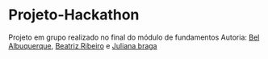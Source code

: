 # Projeto-Hackathon

Projeto em grupo realizado no final do módulo de fundamentos
Autoria: [Bel Albuquerque](https://github.com/Bel-Albuquerque), [Beatriz Ribeiro](https://github.com/bearibeiroa) e [Juliana braga](https://github.com/JulianaBraga)
